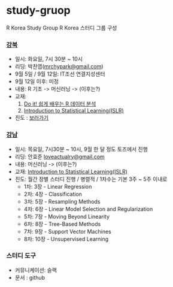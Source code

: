 study-gruop
================

R Korea Study Group R Korea 스터디 그룹 구성

### [강북](https://github.com/R-Korea/study-group/tree/master/doitR/gangbuk/sep-2017)

-   일시: 화요일, 7시 30분 ~ 10시
-   리딩: 박찬엽(<mrchypark@gmail.com>)
-   9월 5일 / 9월 12일: IT조선 연결지성센터
-   9월 12일 이후: 미정
-   내용: R 기초 -&gt; 머신러닝 -&gt; (이후는?)
-   교재:
    1.  [Do it! 쉽게 배우는 R 데이터 분석](https://www.kyobobook.co.kr/product/detailViewKor.laf?mallGb=KOR&ejkGb=KOR&barcode=9791187370949)
    2.  [Introduction to Statistical Learning(ISLR)](http://www-bcf.usc.edu/~gareth/ISL/)
-   진도 : [보러가기](https://github.com/R-Korea/study-group/tree/master/doitR/gangbuk/sep-2017)

### [강남](https://github.com/R-Korea/study-group/tree/master/ISLR/gangnam/sep-2017)

-   일시: 목요일, 7시30분 ~ 10시, 9월 한 달 정도 토즈에서 진행
-   리딩: 안효준 <loveactualry@gmail.com>
-   내용: 머신러닝 -&gt; (이후는?)
-   교재: [Introduction to Statistical Learning(ISLR)](http://www-bcf.usc.edu/~gareth/ISL/)
-   진도: 월간 장별 스터디 진행 / 병렬적 / 1차수는 기본 3주 ~ 5주 이내로
    -   1차: 3장 - Linear Regression
    -   2차: 4장 - Classification
    -   3차: 5장 - Resampling Methods
    -   4차: 6장 - Linear Model Selection and Regularization
    -   5차: 7장 - Moving Beyond Linearity
    -   6차: 8장 - Tree-Based Methods
    -   7차: 9장 - Support Vector Machines
    -   8차: 10장 - Unsupervised Learning

### 스터디 도구

-   커뮤니케이션: 슬랙
-   문서 : github
